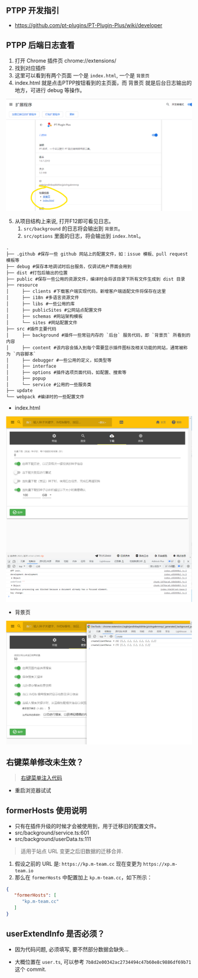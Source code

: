 ## PTPP 开发指引

* https://github.com/pt-plugins/PT-Plugin-Plus/wiki/developer

## PTPP 后端日志查看

1. 打开 Chrome 插件页 chrome://extensions/
2. 找到对应插件
3. 这里可以看到有两个页面 一个是 `index.html`, 一个是 `背景页`
4. index.html 就是点击PTPP按钮看到的主页面，而 背景页 就是后台日志输出的地方，可进行 debug 等操作。

![img](./docs/images/1.png) 

5. 从项目结构上来说, 打开F12即可看见日志。
   1. `src/background` 的日志将会输出到 `背景页`。
   2. `src/options` 里面的日志，将会输出到 `index.html`。

```
.
├── .github #保存一些 github 网站上的配置文件，如：issue 模板、pull request 模板等
├── debug #保存本地调试时后台服务，仅调试用户界面会用到
├── dist #打包后输出的位置
├── public #保存一些公用的资源文件，编译时会将该目录下所有文件生成到 dist 目录
├── resource
│     ├── clients #下载客户端实现代码，新增客户端适配文件将保存在这里
│     ├── i18n #多语言资源文件
│     ├── libs #一些公用的库
│     ├── publicSites #公网站点配置文件
│     ├── schemas #网站架构模板
│     └── sites #网站配置文件
├── src #插件主要代码
│     ├── background #插件一些常驻内存的 `后台` 服务代码，即 `背景页` 所看到的内容
│     ├── content #该内容会插入到每个需要显示插件图标及相关功能的网站，通常被称为 `内容脚本`
│     ├── debugger #一些公用的定义，如类型等
│     ├── interface 
│     ├── options #插件选项页面代码，如配置、搜索等
│     ├── popup
│     └── service #公用的一些服务类
├── update
└── webpack #编译时的一些配置文件
```

* index.html

![img](./docs/images/2.png)

* 背景页

![img](./docs/images/3.png)


## 右键菜单修改未生效？

> [右键菜单注入代码](https://github.com/pt-plugins/PT-Plugin-Plus/blob/f00d6972ac079d1cfc4b64f2eed52a1c37aeca52/src/background/contextMenus.ts#L90)  

* 重启浏览器试试

## formerHosts 使用说明

* 只有在插件升级的时候才会被使用到，用于迁移旧的配置文件。
* src/background/service.ts:601
* src/background/userData.ts:111

> 适用于站点 URL 变更之后旧数据的迁移合并.  
>

1. 假设之前的 URL 是: `https://kp.m-team.cc` 现在变更为 `https://xp.m-team.io`
2. 那么在 `formerHosts` 中配置加上 `kp.m-team.cc`，如下所示：

```json
{
   "formerHosts": [
      "kp.m-team.cc"
   ]
}
```

## userExtendInfo 是否必须？

* 因为代码问题, 必须填写, 要不然部分数据会缺失...

* 大概位置在 `user.ts`, 可以参考 `7b8d2e00342ac2734494c47b60e8c9886df69b71` 这个 commit.
